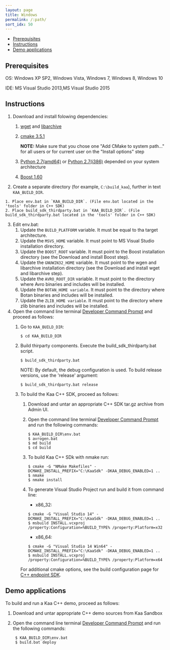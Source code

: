 ```yaml
---
layout: page
title: Windows
permalink: /:path/
sort_idx: 50
---
```

<!-- Start: Cross links helper -->
<!-- This header should be placed in all files that h
{% assign root_url = page.url | split: '/'%}
{% capture root_url  %} /{{root_url[1]}}/{{root_url[2]}}/{% endcapture %}
<!-- End:   Cross links helper -->

<!-- START doctoc generated TOC please keep comment here to allow auto update -->
<!-- DON'T EDIT THIS SECTION, INSTEAD RE-RUN doctoc TO UPDATE -->

- [Prerequisites](#prerequisites)
- [Instructions](#instructions)
- [Demo applications](#demo-applications)

<!-- END doctoc generated TOC please keep comment here to allow auto update -->


## Prerequisites

OS: Windows XP SP2, Windows Vista, Windows 7, Windows 8, Windows 10

IDE: MS Visual Studio 2013,MS Visual Studio 2015

## Instructions

1. Download and install folowing dependencies:
    1. [wget](http://downloads.sourceforge.net/gnuwin32/wget-1.11.4-1-setup.exe) and [libarchive](http://downloads.sourceforge.net/gnuwin32/libarchive-2.4.12-1-setup.exe)
    2. [cmake 3.5.1](https://cmake.org/files/v3.5/cmake-3.5.1-win32-x86.msi)

        **NOTE:** Make sure that you chose one  "Add CMake to system path..." for all users or for current user on the "Install options" step

    3. [Python 2.7(amd64)](https://www.python.org/ftp/python/2.7.9/python-2.7.9.amd64.msi) or [Python 2.7(i386)](https://www.python.org/ftp/python/2.7.9/python-2.7.9.msi) depended on your system architecture
    4. [Boost 1.60](https://sourceforge.net/projects/boost/files/boost-binaries/1.60.0/boost_1_60_0-msvc-14.0-32.exe/download)
2. Create a separate directory (for example, `C:\build_kaa`), further in text `KAA_BUILD_DIR`.
<!--     1. Download [Avro 1.8.0](http://archive.apache.org/dist/avro/avro-1.8.0/avro-src-1.8.0.tar.gz) and [Botan 1.11.28](https://github.com/randombit/botan/archive/1.11.28.tar.gz) -->
<!--     1. Place archives avro-src-1.7.5.tar.gz and Botan-1.11.28.tgz in KAA_BUILD_DIR. -->
    1. Place env.bat in `KAA_BUILD_DIR`. (File env.bat located in the 'tools' folder in C++ SDK)
    2. Place build_sdk_thirdparty.bat in `KAA_BUILD_DIR`. (File build_sdk_thirdparty.bat located in the 'tools' folder in C++ SDK)
3. Edit env.bat:
    1. Update the `BUILD_PLATFORM` variable. It must be equal to tha target architecture.
    2. Update the `MSVS_HOME` variable. It must point to MS Visual Studio installation directory.
    3. Update the `BOOST_ROOT` variable. It must point to the Boost installation directory (see the Download and install Boost step).
    4. Update the `GNUWIN32_HOME` variable. It must point to the wgen and libarchive installation directory (see the Download and install wget and libarchive step).
    5. Update the `AVRO_ROOT_DIR` variable. It must point to the directory where Avro binaries and includes will be installed.
    6. Update the `BOTAN_HOME variable`. It must point to the directory where Botan binaries and includes will be installed.
    7. Update the `ZLIB_HOME variable`. It must point to the directory where zlib binaries and includes will be installed.
4. Open the command line terminal [Developer Command Prompt](https://msdn.microsoft.com/en-us/en-en/library/ms229859(v=vs.110).aspx)
and proceed as follows:
    1. Go to `KAA_BUILD_DIR`:

       ~~~
       $ cd KAA_BUILD_DIR
       ~~~

    2. Build thirparty components. Execute the build_sdk_thirdparty.bat script.

       ~~~
       $ build_sdk_thirdparty.bat
       ~~~

       NOTE: By default, the debug configuration is used. To build release versions, use the 'release' argument:

       ~~~
       $ build_sdk_thirdparty.bat release
       ~~~

    3. To build the Kaa C++ SDK, proceed as follows:
        1. Download and untar an appropriate C++ SDK tar.gz archive from Admin UI.
        2. Open the command line terminal [Developer Command Prompt](https://msdn.microsoft.com/en-us/en-en/library/ms229859(v=vs.110).aspx)
        and run the following commands:

           ~~~
           $ KAA_BUILD_DIR\env.bat
           $ avrogen.bat
           $ md build
           $ cd build
           ~~~

        3. To build Kaa C++ SDk with nmake run:

           ~~~
           $ cmake -G "NMake Makefiles" -DCMAKE_INSTALL_PREFIX="C:\KaaSdk" -DKAA_DEBUG_ENABLED=1 ..
           $ nmake
           $ nmake install
           ~~~

        4. To generate Visual Studio Project run and build it from command line:
            * x86_32:

           ~~~
           $ cmake -G "Visual Studio 14" -DCMAKE_INSTALL_PREFIX="C:\KaaSdk" -DKAA_DEBUG_ENABLED=1 ..
           $ msbuild INSTALL.vcxproj /property:Configuration=%BUILD_TYPE% /property:Platform=x32
           ~~~

            * x86_64:

           ~~~
           $ cmake -G "Visual Studio 14 Win64" -DCMAKE_INSTALL_PREFIX="C:\KaaSdk" -DKAA_DEBUG_ENABLED=1 ..
           $ msbuild INSTALL.vcxproj /property:Configuration=%BUILD_TYPE% /property:Platform=x64
           ~~~


        For additional cmake options, see the build configuration page for
        [C++ endpoint SDK]({{root_url}}Programming-guide/Using-Kaa-endpoint-SDKs/SDK-integration-instructions/SDK-Linux/#configure-c-endpoint-sdk-1).

## Demo applications

To build and run a Kaa C++ demo, proceed as follows:

1. Download and untar appropriate C++ demo sources from Kaa Sandbox
2. Open the command line terminal [Developer Command Prompt](https://msdn.microsoft.com/en-us/en-en/library/ms229859(v=vs.110).aspx)
and run the following commands:

        $ KAA_BUILD_DIR\env.bat
        $ build.bat deploy
